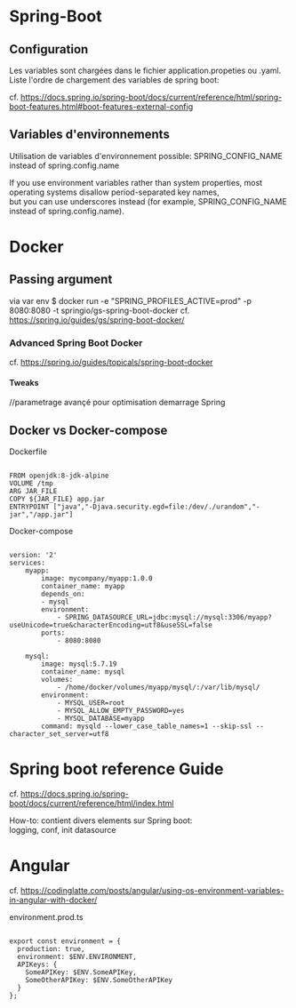 # Spring-Boot
## Configuration
Les variables sont chargées dans le fichier application.propeties ou .yaml. <br>
Liste l'ordre de chargement des variables de spring boot:<br>

cf. https://docs.spring.io/spring-boot/docs/current/reference/html/spring-boot-features.html#boot-features-external-config

## Variables d'environnements
Utilisation de variables d'environnement possible: SPRING_CONFIG_NAME instead of spring.config.name

If you use environment variables rather than system properties, most operating systems disallow period-separated key names,<br>
but you can use underscores instead (for example, SPRING_CONFIG_NAME instead of spring.config.name).

# Docker
## Passing argument
via var env
$ docker run -e "SPRING_PROFILES_ACTIVE=prod" -p 8080:8080 -t springio/gs-spring-boot-docker
cf. https://spring.io/guides/gs/spring-boot-docker/

### Advanced Spring Boot Docker
cf. https://spring.io/guides/topicals/spring-boot-docker

#### Tweaks  
//parametrage avançé pour optimisation demarrage Spring 

## Docker vs Docker-compose
Dockerfile

<pre><code>
FROM openjdk:8-jdk-alpine
VOLUME /tmp
ARG JAR_FILE
COPY ${JAR_FILE} app.jar
ENTRYPOINT ["java","-Djava.security.egd=file:/dev/./urandom","-jar","/app.jar"]
</code></pre>

Docker-compose
<pre><code>
version: '2'
services:
    myapp:
        image: mycompany/myapp:1.0.0
        container_name: myapp
        depends_on:
        - mysql
        environment:
            - SPRING_DATASOURCE_URL=jdbc:mysql://mysql:3306/myapp?useUnicode=true&characterEncoding=utf8&useSSL=false
        ports:
            - 8080:8080

    mysql:
        image: mysql:5.7.19
        container_name: mysql
        volumes:
            - /home/docker/volumes/myapp/mysql/:/var/lib/mysql/
        environment:
            - MYSQL_USER=root
            - MYSQL_ALLOW_EMPTY_PASSWORD=yes
            - MYSQL_DATABASE=myapp
        command: mysqld --lower_case_table_names=1 --skip-ssl --character_set_server=utf8
</code></pre>

# Spring boot reference Guide
cf. https://docs.spring.io/spring-boot/docs/current/reference/html/index.html

How-to: contient divers elements sur Spring boot: <br>
logging, conf, init datasource

# Angular
cf. https://codinglatte.com/posts/angular/using-os-environment-variables-in-angular-with-docker/

environment.prod.ts
<pre><code>
export const environment = {
  production: true,
  environment: $ENV.ENVIRONMENT,
  APIKeys: {
    SomeAPIKey: $ENV.SomeAPIKey,
    SomeOtherAPIKey: $ENV.SomeOtherAPIKey
  }
};
</code></pre>

